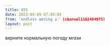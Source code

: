 ```yaml
---
title: 855
date: 2023-05-05 07:45:03
from: 'endless шизing ⍼' (channel1162404975)
layout: post
---
```


верните нормальную погоду мraзи
